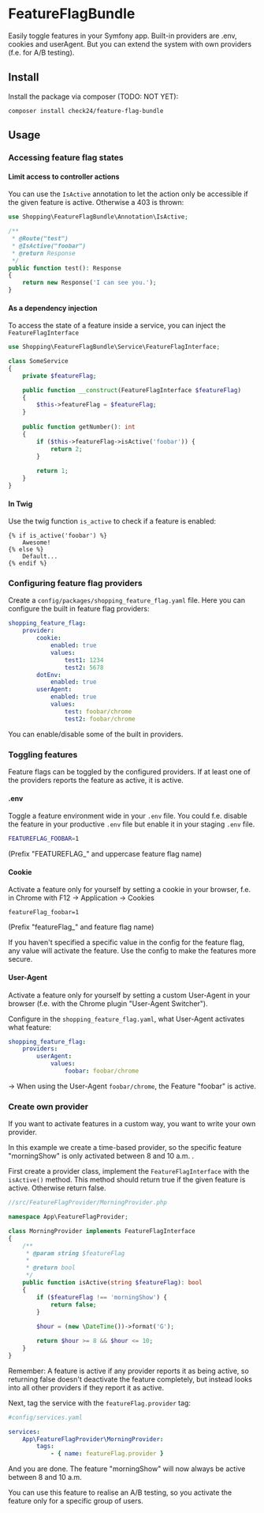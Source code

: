 # FeatureFlagBundle
Easily toggle features in your Symfony app. Built-in providers are .env, cookies and userAgent. But you can extend the system with own providers (f.e. for A/B testing).

## Install
Install the package via composer (TODO: NOT YET):
```
composer install check24/feature-flag-bundle
```

## Usage

### Accessing feature flag states

#### Limit access to controller actions
You can use the `IsActive` annotation to let the action only be accessible if the given feature is active. Otherwise a 403 is thrown:
```php
use Shopping\FeatureFlagBundle\Annotation\IsActive;

/**
 * @Route("test")
 * @IsActive("foobar")
 * @return Response
 */
public function test(): Response
{
    return new Response('I can see you.');
}
```

#### As a dependency injection
To access the state of a feature inside a service, you can inject the `FeatureFlagInterface`
```php
use Shopping\FeatureFlagBundle\Service\FeatureFlagInterface;

class SomeService
{
    private $featureFlag;

    public function __construct(FeatureFlagInterface $featureFlag)
    {
        $this->featureFlag = $featureFlag;
    }
    
    public function getNumber(): int 
    {
        if ($this->featureFlag->isActive('foobar')) {
            return 2;
        }
        
        return 1;
    }
}
```

#### In Twig
Use the twig function `is_active` to check if a feature is enabled:
```twig
{% if is_active('foobar') %}
    Awesome!
{% else %}
    Default...
{% endif %}
```

### Configuring feature flag providers

Create a `config/packages/shopping_feature_flag.yaml` file. Here you can configure the built in feature flag providers:
```yaml
shopping_feature_flag:
    provider:
        cookie:
            enabled: true
            values:
                test1: 1234
                test2: 5678
        dotEnv:
            enabled: true
        userAgent:
            enabled: true
            values:
                test: foobar/chrome
                test2: foobar/chrome
```

You can enable/disable some of the built in providers. 

### Toggling features
Feature flags can be toggled by the configured providers. If at least one of the providers reports the feature as active, it is active.

#### .env
Toggle a feature environment wide in your `.env` file. You could f.e. disable the feature in your productive `.env` file but enable it in your staging `.env` file.
```bash
FEATUREFLAG_FOOBAR=1
```
(Prefix "FEATUREFLAG_" and uppercase feature flag name)

#### Cookie
Activate a feature only for yourself by setting a cookie in your browser, f.e. in Chrome with F12 -> Application -> Cookies
```
featureFlag_foobar=1
```
(Prefix "featureFlag_" and feature flag name)

If you haven't specified a specific value in the config for the feature flag, any value will activate the feature. Use the config to make the features more secure.

#### User-Agent
Activate a feature only for yourself by setting a custom User-Agent in your browser (f.e. with the Chrome plugin "User-Agent Switcher").

Configure in the `shopping_feature_flag.yaml`, what User-Agent activates what feature:
```yaml
shopping_feature_flag:
    providers:
        userAgent:
            values:
                foobar: foobar/chrome
```
-> When using the User-Agent `foobar/chrome`, the Feature "foobar" is active.

### Create own provider
If you want to activate features in a custom way, you want to write your own provider.

In this example we create a time-based provider, so the specific feature "morningShow" is only activated between 8 and 10 a.m. .

First create a provider class, implement the `FeatureFlagInterface` with the `isActive()` method. This method should return true if the given feature is active. Otherwise return false. 
```php
//src/FeatureFlagProvider/MorningProvider.php

namespace App\FeatureFlagProvider;

class MorningProvider implements FeatureFlagInterface
{
    /**
     * @param string $featureFlag
     *
     * @return bool
     */
    public function isActive(string $featureFlag): bool
    {
        if ($featureFlag !== 'morningShow') {
            return false;
        }
    
        $hour = (new \DateTime())->format('G');

        return $hour >= 8 && $hour <= 10;
    }
}
```
Remember: A feature is active if any provider reports it as being active, so returning false doesn't deactivate the feature completely, but instead looks into all other providers if they report it as active.

Next, tag the service with the `featureFlag.provider` tag:
```yaml
#config/services.yaml

services:
    App\FeatureFlagProvider\MorningProvider:
        tags:
            - { name: featureFlag.provider }
```

And you are done. The feature "morningShow" will now always be active between 8 and 10 a.m.

You can use this feature to realise an A/B testing, so you activate the feature only for a specific group of users.